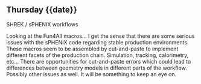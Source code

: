 ## Thursday {{date}}

SHREK / sPHENIX workflows

Looking at the Fun4All macros... I get the sense that there are some serious issues with the sPHENIX code regarding stable production environments.  These macros seem to be assembled by cut-and-paste to implement different facets of the production chain.  Simulation, tracking, calorimetry, etc...  There are opportunities for cut-and-paste errors which could lead to differences between geometry models in different parts of the workflow.  Possibly other issues as well.  It will be something to keep an eye on.


